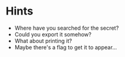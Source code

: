 # Hints

- Where have you searched for the secret?
- Could you export it somehow?
- What about printing it?
- Maybe there's a flag to get it to appear...
